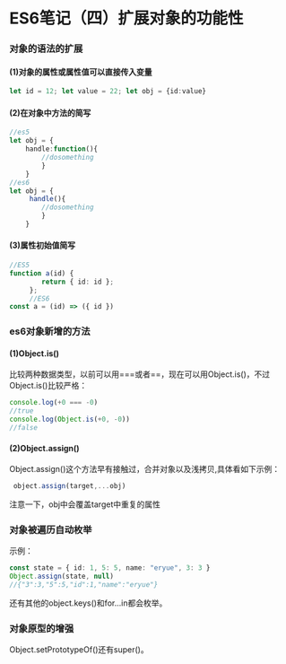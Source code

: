 # ES6笔记（四）扩展对象的功能性


### 对象的语法的扩展

#### (1)对象的属性或属性值可以直接传入变量

``` ts
let id = 12; let value = 22; let obj = {id:value} 
```

#### (2)在对象中方法的简写

``` ts
//es5 
let obj = { 
    handle:function(){ 
        //dosomething 
        } 
    } 
//es6 
let obj = {
     handle(){ 
        //dosomething 
        } 
    } 
```
<!--more-->
#### (3)属性初始值简写

``` ts
//ES5 
function a(id) {
        return { id: id }; 
     }; 
     //ES6
const a = (id) => ({ id }) 
```

### es6对象新增的方法

#### (1)Object.is()

比较两种数据类型，以前可以用===或者==，现在可以用Object.is()，不过Object.is()比较严格： 
``` ts
console.log(+0 === -0)
//true 
console.log(Object.is(+0, -0))
//false
```

#### (2)Object.assign()

Object.assign()这个方法早有接触过，合并对象以及浅拷贝,具体看如下示例： 
``` ts
 object.assign(target,...obj) 
```
注意一下，obj中会覆盖target中重复的属性

### 对象被遍历自动枚举

示例： 
``` ts
const state = { id: 1, 5: 5, name: "eryue", 3: 3 } 
Object.assign(state, null) 
//{"3":3,"5":5,"id":1,"name":"eryue"} 
``` 
还有其他的object.keys()和for...in都会枚举。

### 对象原型的增强

Object.setPrototypeOf()还有super()。
